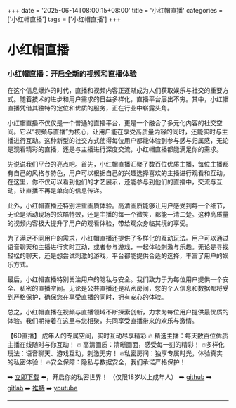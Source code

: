 +++
date = '2025-06-14T08:00:15+08:00'
title = '小红帽直播'
categories = ['小红帽直播']
tags = ['小红帽直播']
+++

# 小红帽直播

### 小红帽直播：开启全新的视频和直播体验

在这个信息爆炸的时代，直播和视频内容正逐渐成为人们获取娱乐与社交的重要方式。随着技术的进步和用户需求的日益多样化，直播平台层出不穷。其中，小红帽直播凭借其独特的定位和优质的服务，正在行业中崭露头角。

小红帽直播不仅仅是一个普通的直播平台，更是一个融合了多元化内容的社交空间。它以“视频与直播”为核心，让用户能在享受高质量内容的同时，还能实时与主播进行互动。这种新型的社交方式使得每位用户都能体验到参与感与归属感，无论是观看精彩的直播，还是与主播进行深度交流，小红帽直播都能满足你的需求。

先说说我们平台的亮点吧。首先，小红帽直播汇聚了数百位优质主播，每位主播都有自己的风格与特色，用户可以根据自己的兴趣选择喜欢的主播进行观看和互动。在这里，你不仅可以看到他们的才艺展示，还能参与到他们的直播中，交流与互动，让直播不再是单向的信息传递。

此外，小红帽直播还特别注重画质体验。高清画质能够让用户感受到每一个细节，无论是活动现场的炫酷特效，还是主播的每一个微笑，都能一清二楚。这种高质量的视频内容极大提升了用户的观看体验，带给观众身临其境的享受。

为了满足不同用户的需求，小红帽直播还提供了多样化的互动玩法。用户可以通过语音聊天和主播进行实时互动，或者参与游戏，一起体验刺激与乐趣。无论是寻找轻松的聊天，还是想尝试刺激的游戏，平台都能提供合适的选择，丰富了用户的娱乐方式。

最后，小红帽直播特别关注用户的隐私与安全。我们致力于为每位用户提供一个安全、私密的直播空间。无论是公共直播还是私密房间，您的个人信息和数据都将受到严格保护，确保您在享受直播的同时，拥有安心的体验。

总之，小红帽直播在视频与直播领域不断探索创新，力求为每位用户提供最优质的体验。我们期待着在这里与您相聚，共同享受直播带来的欢乐与激情。

【6D直播】
成年人的专属空间，实时互动尽享精彩
🔥 精选主播：每天数百位优质主播在线随时与你互动！
🔥 高清画质：清晰画面，感受每一刻的精彩！
🔥多样化玩法：语音聊天、游戏互动，刺激无穷！
🔥私密房间：独享专属时光，体验真实的私密体验！
🔥安全保障：隐私与数据安全，我们承诺严格保护！

➡️ [立即下载](https://down123.s3.ap-east-1.amazonaws.com/down/down.html?channelCode=blog) ⬅️，开启你的私密世界！
（仅限18岁以上成年人）
➡️ [github](https://aldult-live.github.io/)
➡️ [gitlab](https://seo-09598d.gitlab.io/)
➡️ [推特](https://x.com/wegame33)
➡️ [youtube](https://www.youtube.com/@6Dlive)

---
